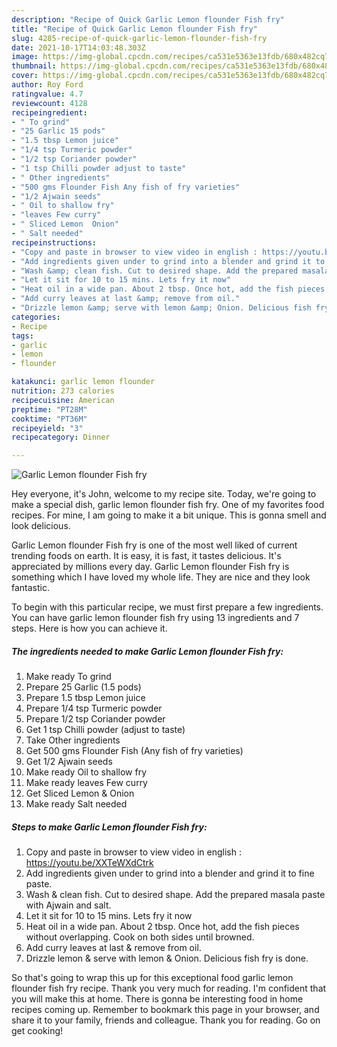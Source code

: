 ```yaml
---
description: "Recipe of Quick Garlic Lemon flounder Fish fry"
title: "Recipe of Quick Garlic Lemon flounder Fish fry"
slug: 4285-recipe-of-quick-garlic-lemon-flounder-fish-fry
date: 2021-10-17T14:03:48.303Z
image: https://img-global.cpcdn.com/recipes/ca531e5363e13fdb/680x482cq70/garlic-lemon-flounder-fish-fry-recipe-main-photo.jpg
thumbnail: https://img-global.cpcdn.com/recipes/ca531e5363e13fdb/680x482cq70/garlic-lemon-flounder-fish-fry-recipe-main-photo.jpg
cover: https://img-global.cpcdn.com/recipes/ca531e5363e13fdb/680x482cq70/garlic-lemon-flounder-fish-fry-recipe-main-photo.jpg
author: Roy Ford
ratingvalue: 4.7
reviewcount: 4128
recipeingredient:
- " To grind"
- "25 Garlic 15 pods"
- "1.5 tbsp Lemon juice"
- "1/4 tsp Turmeric powder"
- "1/2 tsp Coriander powder"
- "1 tsp Chilli powder adjust to taste"
- " Other ingredients"
- "500 gms Flounder Fish Any fish of fry varieties"
- "1/2 Ajwain seeds"
- " Oil to shallow fry"
- "leaves Few curry"
- " Sliced Lemon  Onion"
- " Salt needed"
recipeinstructions:
- "Copy and paste in browser to view video in english : https://youtu.be/XXTeWXdCtrk"
- "Add ingredients given under to grind into a blender and grind it to fine paste."
- "Wash &amp; clean fish. Cut to desired shape. Add the prepared masala paste with Ajwain and salt."
- "Let it sit for 10 to 15 mins. Lets fry it now"
- "Heat oil in a wide pan. About 2 tbsp. Once hot, add the fish pieces without overlapping. Cook on both sides until browned."
- "Add curry leaves at last &amp; remove from oil."
- "Drizzle lemon &amp; serve with lemon &amp; Onion. Delicious fish fry is done."
categories:
- Recipe
tags:
- garlic
- lemon
- flounder

katakunci: garlic lemon flounder 
nutrition: 273 calories
recipecuisine: American
preptime: "PT28M"
cooktime: "PT36M"
recipeyield: "3"
recipecategory: Dinner

---
```



![Garlic Lemon flounder Fish fry](https://img-global.cpcdn.com/recipes/ca531e5363e13fdb/680x482cq70/garlic-lemon-flounder-fish-fry-recipe-main-photo.jpg)

Hey everyone, it's John, welcome to my recipe site. Today, we're going to make a special dish, garlic lemon flounder fish fry. One of my favorites food recipes. For mine, I am going to make it a bit unique. This is gonna smell and look delicious.

Garlic Lemon flounder Fish fry is one of the most well liked of current trending foods on earth. It is easy, it is fast, it tastes delicious. It's appreciated by millions every day. Garlic Lemon flounder Fish fry is something which I have loved my whole life. They are nice and they look fantastic.




To begin with this particular recipe, we must first prepare a few ingredients. You can have garlic lemon flounder fish fry using 13 ingredients and 7 steps. Here is how you can achieve it.

<!--inarticleads1-->

##### The ingredients needed to make Garlic Lemon flounder Fish fry:

1. Make ready  To grind
1. Prepare 25 Garlic (1.5 pods)
1. Prepare 1.5 tbsp Lemon juice
1. Prepare 1/4 tsp Turmeric powder
1. Prepare 1/2 tsp Coriander powder
1. Get 1 tsp Chilli powder (adjust to taste)
1. Take  Other ingredients
1. Get 500 gms Flounder Fish (Any fish of fry varieties)
1. Get 1/2 Ajwain seeds
1. Make ready  Oil to shallow fry
1. Make ready leaves Few curry
1. Get  Sliced Lemon &amp; Onion
1. Make ready  Salt needed




<!--inarticleads2-->

##### Steps to make Garlic Lemon flounder Fish fry:

1. Copy and paste in browser to view video in english : https://youtu.be/XXTeWXdCtrk
1. Add ingredients given under to grind into a blender and grind it to fine paste.
1. Wash &amp; clean fish. Cut to desired shape. Add the prepared masala paste with Ajwain and salt.
1. Let it sit for 10 to 15 mins. Lets fry it now
1. Heat oil in a wide pan. About 2 tbsp. Once hot, add the fish pieces without overlapping. Cook on both sides until browned.
1. Add curry leaves at last &amp; remove from oil.
1. Drizzle lemon &amp; serve with lemon &amp; Onion. Delicious fish fry is done.




So that's going to wrap this up for this exceptional food garlic lemon flounder fish fry recipe. Thank you very much for reading. I'm confident that you will make this at home. There is gonna be interesting food in home recipes coming up. Remember to bookmark this page in your browser, and share it to your family, friends and colleague. Thank you for reading. Go on get cooking!
